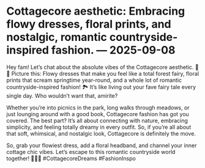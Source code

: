 # Cottagecore aesthetic: Embracing flowy dresses, floral prints, and nostalgic, romantic countryside-inspired fashion. — 2025-09-08

Hey fam! Let’s chat about the absolute vibes of the Cottagecore aesthetic. 🌿🌸 Picture this: Flowy dresses that make you feel like a total forest fairy, floral prints that scream springtime year-round, and a whole lot of romantic countryside-inspired fashion! 🏞️ It’s like living out your fave fairy tale every single day. Who wouldn’t want that, amirite?

Whether you’re into picnics in the park, long walks through meadows, or just lounging around with a good book, Cottagecore fashion has got you covered. The best part? It’s all about connecting with nature, embracing simplicity, and feeling totally dreamy in every outfit. So, if you’re all about that soft, whimsical, and nostalgic look, Cottagecore is definitely the move.

So, grab your flowiest dress, add a floral headband, and channel your inner cottage chic vibes. Let’s escape to this romantic countryside world together! 🌻💫✨ #CottagecoreDreams #FashionInspo